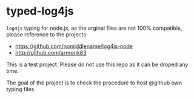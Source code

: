 # typed-log4js

`log4js` typing for node.js, as the orginal files are not 100% compatible, please reference to the projects:

- https://github.com/nomiddlename/log4js-node
- http://github.com/armorik83

This is a test project. Please do not use this repo as it can be droped any time.

The goal of the project is to check the procedure to host @github own typing files.


